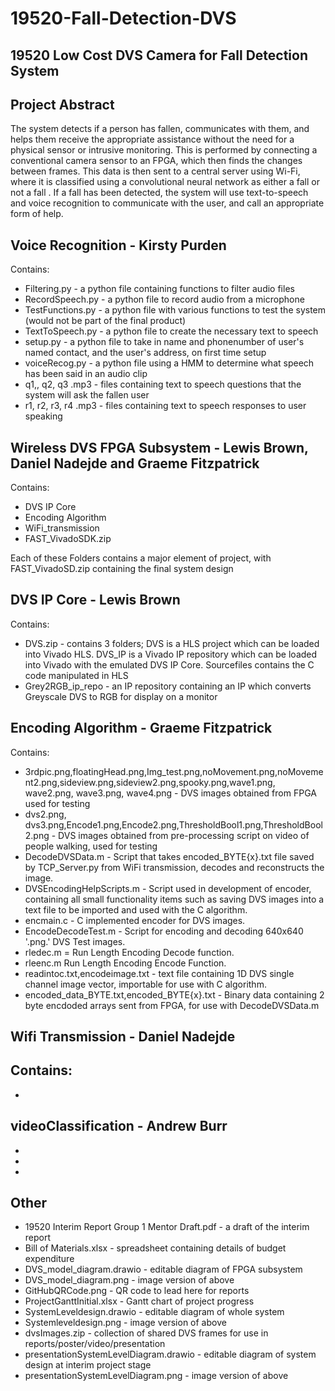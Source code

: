# 19520-Fall-Detection-DVS
## 19520 Low Cost DVS Camera for Fall Detection System
## Project Abstract
The system detects if a person has fallen, communicates with them, and helps them receive the appropriate assistance without the need for a physical sensor or intrusive monitoring. This is performed by connecting a conventional camera sensor to an FPGA, which then finds the changes between frames. This data is then sent to a central server using Wi-Fi, where it is classified using a convolutional neural network as either a fall or not a fall  . If a fall has been detected, the system will use text-to-speech and voice recognition to communicate with the user, and call an appropriate form of help. 

## Voice Recognition - Kirsty Purden
Contains:
- Filtering.py - a python file containing functions to filter audio files
- RecordSpeech.py - a python file to record audio from a microphone
- TestFunctions.py - a python file with various functions to test the system (would not be part of the final product)
- TextToSpeech.py - a python file to create the necessary text to speech
- setup.py - a python file to take in name and phonenumber of user's named contact, and the user's address, on first time setup
- voiceRecog.py - a python file using a HMM to determine what speech has been said in an audio clip
- q1,, q2, q3 .mp3 - files containing text to speech questions that the system will ask the fallen user
- r1, r2, r3, r4 .mp3 - files containing text to speech responses to user speaking

## Wireless DVS FPGA Subsystem - Lewis Brown, Daniel Nadejde and Graeme Fitzpatrick  
Contains:
- DVS IP Core
- Encoding Algorithm
- WiFi_transmission
- FAST_VivadoSDK.zip

Each of these Folders contains a major element of project, with FAST_VivadoSD.zip containing the final system design

## DVS IP Core - Lewis Brown
Contains:
- DVS.zip - contains 3 folders; DVS is a HLS project which can be loaded into Vivado HLS. DVS_IP is a Vivado IP repository which can be loaded into Vivado with the emulated DVS IP Core. Sourcefiles contains the C code manipulated in HLS
- Grey2RGB_ip_repo - an IP repository containing an IP which converts Greyscale DVS to RGB for display on a monitor

## Encoding Algorithm - Graeme Fitzpatrick
Contains:
- 3rdpic.png,floatingHead.png,Img_test.png,noMovement.png,noMovement2.png,sideview.png,sideview2.png,spooky.png,wave1.png, wave2.png, wave3.png, wave4.png - DVS images obtained from FPGA used for testing
- dvs2.png, dvs3.png,Encode1.png,Encode2.png,ThresholdBool1.png,ThresholdBool2.png - DVS images obtained from pre-processing script on video of people walking, used for testing
- DecodeDVSData.m - Script that takes encoded_BYTE{x}.txt file saved by TCP_Server.py from WiFi transmission, decodes and reconstructs the image.
- DVSEncodingHelpScripts.m - Script used in development of encoder, containing all small functionality items such as saving DVS images into a text file to be imported and used with the C algorithm. 
- encmain.c - C implemented encoder for DVS images.
- EncodeDecodeTest.m - Script for encoding and decoding 640x640 '.png.' DVS Test images.
- rledec.m = Run Length Encoding Decode function.
- rleenc.m Run Length Encoding Encode Function.
- readintoc.txt,encodeimage.txt - text file containing 1D DVS single channel image vector, importable for use with C algorithm.
- encoded_data_BYTE.txt,encoded_BYTE{x}.txt - Binary data containing 2 byte encdoded arrays sent from FPGA, for use with DecodeDVSData.m

## Wifi Transmission - Daniel Nadejde
Contains: 
-
-



## videoClassification - Andrew Burr
-
-
-


## Other
- 19520 Interim Report Group 1 Mentor Draft.pdf - a draft of the interim report
- Bill of Materials.xlsx - spreadsheet containing details of budget expenditure
- DVS_model_diagram.drawio - editable diagram of FPGA subsystem
- DVS_model_diagram.png - image version of above
- GitHubQRCode.png - QR code to lead here for reports
- ProjectGanttInitial.xlsx - Gantt chart of project progress
- SystemLeveldesign.drawio - editable diagram of whole system
- Systemleveldesign.png - image version of above
- dvsImages.zip - collection of shared DVS frames for use in reports/poster/video/presentation
- presentationSystemLevelDiagram.drawio - editable diagram of system design at interim project stage
- presentationSystemLevelDiagram.png - image version of above
